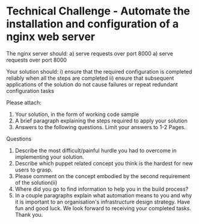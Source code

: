 Technical Challenge - Automate the installation and configuration of a nginx web server
================
The nginx server should:
a) serve requests over port 8000
a) serve requests over port 8000


Your solution should:
i) ensure that the required configuration is completed reliably when all the steps are completed
ii) ensure that subsequent applications of the solution do not cause failures or repeat redundant 
configuration tasks

Please attach:
1) Your solution, in the form of working code sample 
2) A brief paragraph explaining the steps required to apply your solution
3) Answers to the following questions. Limit your answers to 1-2 Pages.


Questions
1. Describe the most difficult/painful hurdle you had to overcome in implementing your solution.
2. Describe which puppet related concept you think is the hardest for new users to grasp.
3. Please comment on the concept embodied by the second requirement of the solution(ii)
4. Where did you go to find information to help you in the build process?
5. In a couple paragraphs explain what automation means to you and why it is important to an 
organisation's infrastructure design strategy.
Have fun and good luck. We look forward to receiving your completed tasks.
Thank you.
